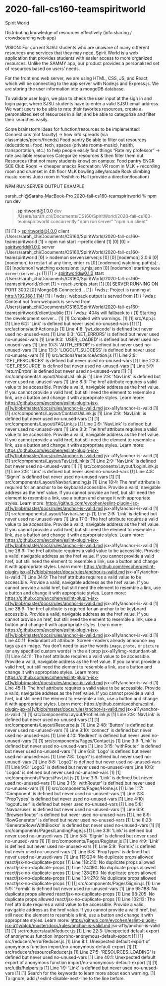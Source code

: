 # 2020-fall-cs160-teamspiritworld

Spirit World

Distributing knowledge of resources effectively (info sharing / crowdsourcing web app)

VISION: For current SJSU students who are unaware of many different resources and services that they may need, 
Spirit World is a web application that provides students with easier access to more organized resources. 
Unlike the SAMMY app, our product provides a personalized set of resources based on users’ needs.

For the front end web server, we are using HTML, CSS, JS, and React, which will be connecting to the app server
with Node.js and Express.js. We are storing the user information into a mongoDB database. 

To validate user login, we plan to check the user input at the sign in and login page, where SJSU students have
to enter a valid SJSU email address. We want users to be able to rate their favorites resources, create a personalized set of resources in a list, and be able
to categorize and filter their searches easily. 

Some brainstorm ideas for function/resources to be implemented:
  Connections (not faculty) → how info spreads (via classmates/peers/friends)
  Food pantry
  Be able to filter out resources (educational, food, tech, spaces (private rooms-music), health, transportation, etc.) to help people easily find things
  “Rate my professor” → rate available resources 
  Categorize resources & then filter them out
  Resources (that not many students know) on campus:
    Food pantry
    ENGR SCE Club Room → cheaper snacks 
  Recreation:
    VR room in MLK + recording room and drumset in 4th floor MLK
    bowling alley/arcade
    Rock climbing
    music rooms
    Judo room in Yoshihiro Hall (provide a direction/location) 


NPM RUN SERVER OUTPUT EXAMPLE

sarah_chi@Sarahs-MacBook-Pro 2020-fall-cs160-teamspiritworld % npm run dev

> spiritworld@1.0.0 dev /Users/sarah_chi/Documents/CS160/SpiritWorld/2020-fall-cs160-teamspiritworld
> concurrently "npm run server" "npm run client"

[1] 
[1] > spiritworld@1.0.0 client /Users/sarah_chi/Documents/CS160/SpiritWorld/2020-fall-cs160-teamspiritworld
[1] > npm run start --prefix client
[1] 
[0] 
[0] > spiritworld@1.0.0 server /Users/sarah_chi/Documents/CS160/SpiritWorld/2020-fall-cs160-teamspiritworld
[0] > nodemon server/server.js
[0] 
[0] [nodemon] 2.0.6
[0] [nodemon] to restart at any time, enter `rs`
[0] [nodemon] watching path(s): *.*
[0] [nodemon] watching extensions: js,mjs,json
[0] [nodemon] starting `node server/server.js`
[1] 
[1] > spiritworld@0.1.0 start /Users/sarah_chi/Documents/CS160/SpiritWorld/2020-fall-cs160-teamspiritworld/client
[1] > react-scripts start
[1] 
[0] SERVER RUNNING ON PORT 3002
[0] MongoDB Connected...
[1] ℹ ｢wds｣: Project is running at http://192.168.1.114/
[1] ℹ ｢wds｣: webpack output is served from 
[1] ℹ ｢wds｣: Content not from webpack is served from /Users/sarah_chi/Documents/CS160/SpiritWorld/2020-fall-cs160-teamspiritworld/client/public
[1] ℹ ｢wds｣: 404s will fallback to /
[1] Starting the development server...
[1] 
[1] Compiled with warnings.
[1] 
[1] src/App.js
[1]   Line 6:2:  'Link' is defined but never used  no-unused-vars
[1] 
[1] src/actions/authActions.js
[1]   Line 4:8:   'jwt_decode' is defined but never used      no-unused-vars
[1]   Line 6:3:   'GET_ERRORS' is defined but never used      no-unused-vars
[1]   Line 9:3:   'USER_LOADED' is defined but never used     no-unused-vars
[1]   Line 10:3:  'AUTH_ERROR' is defined but never used      no-unused-vars
[1]   Line 13:3:  'LOGOUT_SUCCESS' is defined but never used  no-unused-vars
[1] 
[1] src/actions/resourceAction.js
[1]   Line 2:9:   'GET_RESOURCES' is defined but never used  no-unused-vars
[1]   Line 2:23:  'GET_RESOURCE' is defined but never used   no-unused-vars
[1]   Line 5:9:   'returnErrors' is defined but never used   no-unused-vars
[1] 
[1] src/components/Layout/AboutUsLink.js
[1]   Line 2:9:  'NavLink' is defined but never used                                                                                                                                                                                                                                                                                                                               no-unused-vars
[1]   Line 8:3:  The href attribute requires a valid value to be accessible. Provide a valid, navigable address as the href value. If you cannot provide a valid href, but still need the element to resemble a link, use a button and change it with appropriate styles. Learn more: https://github.com/evcohen/eslint-plugin-jsx-a11y/blob/master/docs/rules/anchor-is-valid.md  jsx-a11y/anchor-is-valid
[1] 
[1] src/components/Layout/ContactUsLink.js
[1]   Line 2:9:  'NavLink' is defined but never used  no-unused-vars
[1] 
[1] src/components/Layout/FAQLink.js
[1]   Line 2:9:  'NavLink' is defined but never used                                                                                                                                                                                                                                                                                                                               no-unused-vars
[1]   Line 8:3:  The href attribute requires a valid value to be accessible. Provide a valid, navigable address as the href value. If you cannot provide a valid href, but still need the element to resemble a link, use a button and change it with appropriate styles. Learn more: https://github.com/evcohen/eslint-plugin-jsx-a11y/blob/master/docs/rules/anchor-is-valid.md  jsx-a11y/anchor-is-valid
[1] 
[1] src/components/Layout/FavListLink.js
[1]   Line 2:9:  'NavLink' is defined but never used  no-unused-vars
[1] 
[1] src/components/Layout/LoginLink.js
[1]   Line 2:9:  'Link' is defined but never used    no-unused-vars
[1]   Line 4:8:  'Signin' is defined but never used  no-unused-vars
[1] 
[1] src/components/Layout/NavbarLanding.js
[1]   Line 18:4:  The href attribute is required for an anchor to be keyboard accessible. Provide a valid, navigable address as the href value. If you cannot provide an href, but still need the element to resemble a link, use a button and change it with appropriate styles. Learn more: https://github.com/evcohen/eslint-plugin-jsx-a11y/blob/master/docs/rules/anchor-is-valid.md  jsx-a11y/anchor-is-valid
[1] 
[1] src/components/Layout/NavbarUser.js
[1]   Line 2:9:    'Link' is defined but never used                                                                                                                                                                                                                                                                                                                                         no-unused-vars
[1]   Line 17:3:   The href attribute requires a valid value to be accessible. Provide a valid, navigable address as the href value. If you cannot provide a valid href, but still need the element to resemble a link, use a button and change it with appropriate styles. Learn more: https://github.com/evcohen/eslint-plugin-jsx-a11y/blob/master/docs/rules/anchor-is-valid.md         jsx-a11y/anchor-is-valid
[1]   Line 28:9:   The href attribute requires a valid value to be accessible. Provide a valid, navigable address as the href value. If you cannot provide a valid href, but still need the element to resemble a link, use a button and change it with appropriate styles. Learn more: https://github.com/evcohen/eslint-plugin-jsx-a11y/blob/master/docs/rules/anchor-is-valid.md         jsx-a11y/anchor-is-valid
[1]   Line 34:9:   The href attribute requires a valid value to be accessible. Provide a valid, navigable address as the href value. If you cannot provide a valid href, but still need the element to resemble a link, use a button and change it with appropriate styles. Learn more: https://github.com/evcohen/eslint-plugin-jsx-a11y/blob/master/docs/rules/anchor-is-valid.md         jsx-a11y/anchor-is-valid
[1]   Line 38:9:   The href attribute is required for an anchor to be keyboard accessible. Provide a valid, navigable address as the href value. If you cannot provide an href, but still need the element to resemble a link, use a button and change it with appropriate styles. Learn more: https://github.com/evcohen/eslint-plugin-jsx-a11y/blob/master/docs/rules/anchor-is-valid.md  jsx-a11y/anchor-is-valid
[1]   Line 40:11:  Redundant alt attribute. Screen-readers already announce `img` tags as an image. You don’t need to use the words `image`, `photo,` or `picture` (or any specified custom words) in the alt prop                                                                                                                                                                          jsx-a11y/img-redundant-alt
[1]   Line 44:11:  The href attribute requires a valid value to be accessible. Provide a valid, navigable address as the href value. If you cannot provide a valid href, but still need the element to resemble a link, use a button and change it with appropriate styles. Learn more: https://github.com/evcohen/eslint-plugin-jsx-a11y/blob/master/docs/rules/anchor-is-valid.md         jsx-a11y/anchor-is-valid
[1]   Line 45:11:  The href attribute requires a valid value to be accessible. Provide a valid, navigable address as the href value. If you cannot provide a valid href, but still need the element to resemble a link, use a button and change it with appropriate styles. Learn more: https://github.com/evcohen/eslint-plugin-jsx-a11y/blob/master/docs/rules/anchor-is-valid.md         jsx-a11y/anchor-is-valid
[1] 
[1] src/components/Layout/ProfileLink.js
[1]   Line 2:9:  'NavLink' is defined but never used  no-unused-vars
[1] 
[1] src/components/Layout/Resource.js
[1]   Line 2:48:  'Button' is defined but never used    no-unused-vars
[1]   Line 3:10:  'connect' is defined but never used   no-unused-vars
[1]   Line 4:10:  'Redirect' is defined but never used  no-unused-vars
[1] 
[1] src/components/Pages/Contact.js
[1]   Line 3:9:   'Link' is defined but never used        no-unused-vars
[1]   Line 3:15:  'withRouter' is defined but never used  no-unused-vars
[1]   Line 6:8:   'Logo' is defined but never used        no-unused-vars
[1]   Line 7:8:   'Logo1' is defined but never used       no-unused-vars
[1]   Line 8:8:   'Logo2' is defined but never used       no-unused-vars
[1]   Line 9:8:   'Logo3' is defined but never used       no-unused-vars
  Line 10:8:  'Logo4' is defined but never used       no-unused-vars
[1] 
[1] src/components/Pages/FavList.js
[1]   Line 3:9:   'Link' is defined but never used        no-unused-vars
[1]   Line 3:15:  'withRouter' is defined but never used  no-unused-vars
[1] 
[1] src/components/Pages/Home.js
[1]   Line 1:17:  'Component' is defined but never used               no-unused-vars
[1]   Line 2:8:   'PropTypes' is defined but never used               no-unused-vars
[1]   Line 4:10:  'logoutUser' is defined but never used              no-unused-vars
[1]   Line 5:8:   'Navbaruser' is defined but never used              no-unused-vars
[1]   Line 6:9:   'BrowserRouter' is defined but never used           no-unused-vars
[1]   Line 8:9:   'RowGenerator' is defined but never used            no-unused-vars
[1]   Line 8:23:  'GenerateRowsWithBlocks' is defined but never used  no-unused-vars
[1] 
[1] src/components/Pages/LandingPage.js
[1]   Line 3:9:  'Link' is defined but never used    no-unused-vars
[1]   Line 5:8:  'Signin' is defined but never used  no-unused-vars
[1] 
[1] src/components/Pages/Register.js
[1]   Line 4:9:      'Link' is defined but never used       no-unused-vars
[1]   Line 5:9:      'Formik' is defined but never used     no-unused-vars
[1]   Line 6:8:      'PropTypes' is defined but never used  no-unused-vars
[1]   Line 113:204:  No duplicate props allowed             react/jsx-no-duplicate-props
[1]   Line 118:210:  No duplicate props allowed             react/jsx-no-duplicate-props
[1]   Line 124:190:  No duplicate props allowed             react/jsx-no-duplicate-props
[1]   Line 128:260:  No duplicate props allowed             react/jsx-no-duplicate-props
[1]   Line 134:276:  No duplicate props allowed             react/jsx-no-duplicate-props
[1] 
[1] src/components/Pages/Signin.js
[1]   Line 5:9:     'Formik' is defined but never used                                                                                                                                                                                                                                                                                                                                no-unused-vars
[1]   Line 95:188:  No duplicate props allowed                                                                                                                                                                                                                                                                                                                                        react/jsx-no-duplicate-props
[1]   Line 98:205:  No duplicate props allowed                                                                                                                                                                                                                                                                                                                                        react/jsx-no-duplicate-props
[1]   Line 102:13:  The href attribute requires a valid value to be accessible. Provide a valid, navigable address as the href value. If you cannot provide a valid href, but still need the element to resemble a link, use a button and change it with appropriate styles. Learn more: https://github.com/evcohen/eslint-plugin-jsx-a11y/blob/master/docs/rules/anchor-is-valid.md  jsx-a11y/anchor-is-valid
[1] 
[1] src/reducers/authReducer.js
[1]   Line 22:3:  Unexpected default export of anonymous function  import/no-anonymous-default-export
[1] 
[1] src/reducers/errorReducer.js
[1]   Line 8:1:  Unexpected default export of anonymous function  import/no-anonymous-default-export
[1] 
[1] src/reducers/resourceReducer.js
[1]   Line 27:5:  'RESOURCES_LOADING' is defined but never used    no-unused-vars
[1]   Line 40:1:  Unexpected default export of anonymous function  import/no-anonymous-default-export
[1] 
[1] src/utils/helpers.js
[1]   Line 1:9:  'Link' is defined but never used  no-unused-vars
[1] 
[1] Search for the keywords to learn more about each warning.
[1] To ignore, add // eslint-disable-next-line to the line before.
